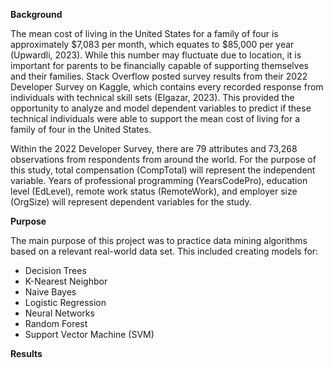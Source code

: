 **Background**

The mean cost of living in the United States for a family of four is approximately $7,083 per month, which equates to $85,000 per year (Upwardli, 2023). While this number may fluctuate due to location, it is important for parents to be financially capable of supporting themselves and their families. Stack Overflow posted survey results from their 2022 Developer Survey on Kaggle, which contains every recorded response from individuals with technical skill sets (Elgazar, 2023). This provided the opportunity to analyze and model dependent variables to predict if these technical individuals were able to support the mean cost of living for a family of four in the United States.

Within the 2022 Developer Survey, there are 79 attributes and 73,268 observations from respondents from around the world. For the purpose of this study, total compensation (CompTotal) will represent the independent variable. Years of professional programming (YearsCodePro), education level (EdLevel), remote work status (RemoteWork), and employer size (OrgSize) will represent dependent variables for the study. 

**Purpose**

The main purpose of this project was to practice data mining algorithms based on a relevant real-world data set. This included creating models for:

- Decision Trees
- K-Nearest Neighbor
- Naive Bayes
- Logistic Regression
- Neural Networks
- Random Forest
- Support Vector Machine (SVM)

**Results**
